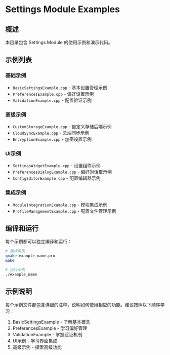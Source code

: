 # Settings Module Examples

## 概述

本目录包含 Settings Module 的使用示例和演示代码。

## 示例列表

### 基础示例
- `BasicSettingsExample.cpp` - 基本设置管理示例
- `PreferencesExample.cpp` - 偏好设置示例
- `ValidationExample.cpp` - 配置验证示例

### 高级示例
- `CustomStorageExample.cpp` - 自定义存储后端示例
- `CloudSyncExample.cpp` - 云端同步示例
- `EncryptionExample.cpp` - 加密设置示例

### UI示例
- `SettingsWidgetExample.cpp` - 设置组件示例
- `PreferencesDialogExample.cpp` - 偏好对话框示例
- `ConfigEditorExample.cpp` - 配置编辑器示例

### 集成示例
- `ModuleIntegrationExample.cpp` - 模块集成示例
- `ProfileManagementExample.cpp` - 配置文件管理示例

## 编译和运行

每个示例都可以独立编译和运行：

```bash
# 编译示例
qmake example_name.pro
make

# 运行示例
./example_name
```

## 示例说明

每个示例文件都包含详细的注释，说明如何使用相应的功能。建议按照以下顺序学习：

1. BasicSettingsExample - 了解基本概念
2. PreferencesExample - 学习偏好管理
3. ValidationExample - 掌握验证机制
4. UI示例 - 学习界面集成
5. 高级示例 - 探索高级功能